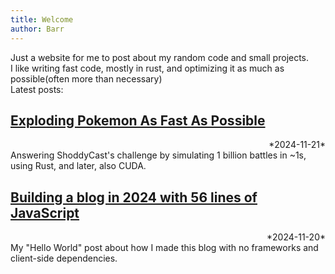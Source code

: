 ```yaml
---
title: Welcome
author: Barr
---
```

Just a website for me to post about my random code and small projects.  
I like writing fast code, mostly in rust, and optimizing it as much as possible(often more than necessary)  
Latest posts:

## [Exploding Pokemon As Fast As Possible](graveler-simulation)
<div style="text-align:right">*2024-11-21*</div>
Answering ShoddyCast's challenge by simulating 1 billion battles in ~1s, using Rust, and later, also CUDA.

## [Building a blog in 2024 with 56 lines of JavaScript](blog-building)  
<div style="text-align:right">*2024-11-20*</div>
My "Hello World" post about how I made this blog with no frameworks and client-side dependencies.  
